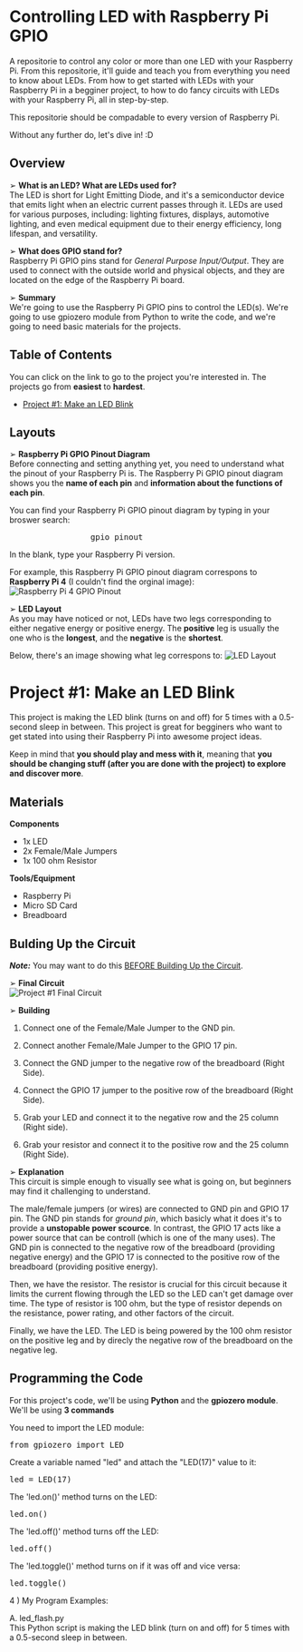 # Controlling LED with Raspberry Pi GPIO
A repositorie to control any color or more than one LED with your Raspberry Pi. From this repositorie, it'll guide and teach you from everything you need to know about LEDs. From how to get started with LEDs with your Raspberry Pi in a begginer project, to how to do fancy circuits with LEDs with your Raspberry Pi, all in step-by-step.

This repositorie should be compadable to every version of Raspberry Pi. 

Without any further do, let's dive in! :D

## Overview
➢ **What is an LED? What are LEDs used for?** <br>
The LED is short for Light Emitting Diode, and it's a semiconductor device that emits light when an electric current passes through it. LEDs are used for various purposes, including: lighting fixtures, displays, automotive lighting, and even medical equipment due to their energy efficiency, long lifespan, and versatility.

➢ **What does GPIO stand for?** <br>
Raspberry Pi GPIO pins stand for _General Purpose Input/Output_. They are used to connect with the outside world and physical objects, and they are located on the edge of the Raspberry Pi board.

➢ **Summary** <br>
We're going to use the Raspberry Pi GPIO pins to control the LED(s). We're going to use gpiozero module from Python to write the code, and we're going to need basic materials for the projects.

## Table of Contents
You can click on the link to go to the project you're interested in. The projects go from **easiest** to **hardest**.

- [Project #1: Make an LED Blink](#project-1-make-an-led-blink)

## Layouts
➢ **Raspberry Pi GPIO Pinout Diagram** <br>
Before connecting and setting anything yet, you need to understand what the pinout of your Raspberry Pi is. The Raspberry Pi GPIO pinout diagram shows you the **name of each pin** and  **information about the functions of each pin**.

You can find your Raspberry Pi GPIO pinout diagram by typing in your broswer search:

<pre>
________________ gpio pinout
</pre>

In the blank, type your Raspberry Pi version.

For example, this Raspberry Pi GPIO pinout diagram correspons to **Raspberry Pi 4** (I couldn't find the orginal image):
![Raspberry Pi 4 GPIO Pinout](images/raspberry_pi_4.png)

➢ **LED Layout** <br>
As you may have noticed or not, LEDs have two legs corresponding to either negative energy or positive energy. The **positive** leg is usually the one who is the **longest**, and the **negative** is the **shortest**. 

Below, there's an image showing what leg correspons to:
![LED Layout](images/led_layout.png)

# Project #1: Make an LED Blink
This project is making the LED blink (turns on and off) for 5 times with a 0.5-second sleep in between. This project is great for begginers who want to get stated into using their Raspberry Pi into awesome project ideas. 

Keep in mind that **you should play and mess with it**, meaning that **you should be changing stuff (after you are done with the project) to explore and discover more**. 

## Materials
**Components** <br>
- 1x LED
- 2x Female/Male Jumpers
- 1x 100 ohm Resistor

**Tools/Equipment** <br>
- Raspberry Pi
- Micro SD Card
- Breadboard
  
## Bulding Up the Circuit
***Note:*** You may want to do this [BEFORE Building Up the Circuit](#layouts).

➢ **Final Circuit** <br>
![Project #1 Final Circuit](images/project1/final_circuit.png)

➢ **Building** <br>
1. Connect one of the Female/Male Jumper to the GND pin.

2. Connect another Female/Male Jumper to the GPIO 17 pin.

3. Connect the GND jumper to the negative row of the breadboard (Right Side).

4. Connect the GPIO 17 jumper to the positive row of the breadboard (Right Side).

5. Grab your LED and connect it to the negative row and the 25 column (Right side).

6. Grab your resistor and connect it to the positive row and the 25 column (Right Side).

➢ **Explanation** <br>
This circuit is simple enough to visually see what is going on, but beginners may find it challenging to understand.

The male/female jumpers (or wires) are connected to GND pin and GPIO 17 pin. The GND pin stands for _ground pin_, which basicly what it does it's to provide a **unstopable power scource**. In contrast, the GPIO 17 acts like a power source that can be controll (which is one of the many uses). The GND pin is connected to the negative row of the breadboard (providing negative energy) and the GPIO 17 is connected to the positive row of the breadboard (providing positive energy).

Then, we have the resistor. The resistor is crucial for this circuit because it limits the current flowing through the LED so the LED can't get damage over time. The type of resistor is 100 ohm, but the type of resistor depends on the resistance, power rating, and other factors of the circuit.

Finally, we have the LED. The LED is being powered by the 100 ohm resistor on the positive leg and by direcly the negative row of the breadboard on the negative leg.

## Programming the Code
For this project's code, we'll be using **Python** and the **gpiozero module**. We'll be using **3 commands** 

You need to import the LED module:
<pre>
from gpiozero import LED
</pre>

Create a variable named "led" and attach the "LED(17)" value to it:
<pre>
led = LED(17)
</pre>

The 'led.on()' method turns on the LED:
<pre>
led.on()
</pre>
   
The 'led.off()' method turns off the LED:
<pre>
led.off()
</pre>

The 'led.toggle()' method turns on if it was off and vice versa:
<pre>
led.toggle()
</pre>

4 ) My Program Examples:

A. led_flash.py <br>
This Python script is making the LED blink (turn on and off) for 5 times with a 0.5-second sleep in between. 

